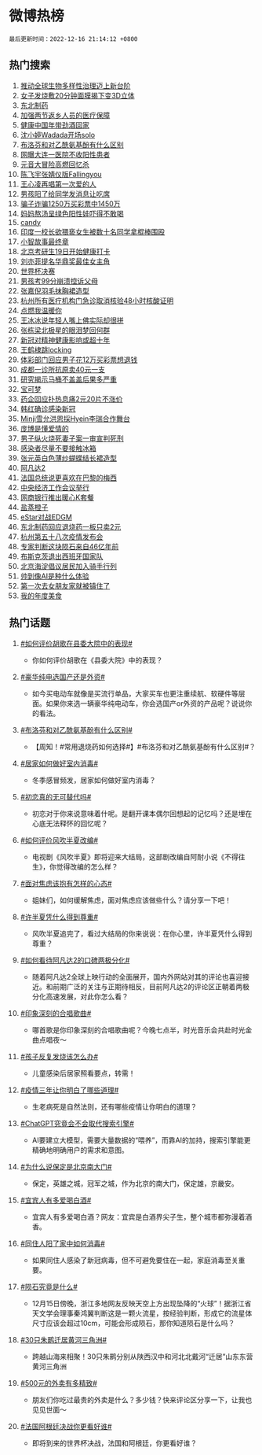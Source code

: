 # 微博热榜

`最后更新时间：2022-12-16 21:14:12 +0800`

## 热门搜索

1. [推动全球生物多样性治理迈上新台阶](https://m.weibo.cn/search?containerid=100103type%3D1%26t%3D10%26q%3D%23%E6%8E%A8%E5%8A%A8%E5%85%A8%E7%90%83%E7%94%9F%E7%89%A9%E5%A4%9A%E6%A0%B7%E6%80%A7%E6%B2%BB%E7%90%86%E8%BF%88%E4%B8%8A%E6%96%B0%E5%8F%B0%E9%98%B6%23&stream_entry_id=51&isnewpage=1&extparam=seat%3D1%26pos%3D0%26c_type%3D51%26cate%3D10103%26dgr%3D0%26filter_type%3Drealtimehot%26display_time%3D1671196451%26pre_seqid%3D167119645162403989816&luicode=10000011&lfid=106003type%253D25%2526t%253D3%2526disable_hot%253D1%2526filter_type%253Drealtimehot)
1. [女子发烧敷20分钟面膜揭下变3D立体](https://m.weibo.cn/search?containerid=100103type%3D1%26t%3D10%26q%3D%23%E5%A5%B3%E5%AD%90%E5%8F%91%E7%83%A7%E6%95%B720%E5%88%86%E9%92%9F%E9%9D%A2%E8%86%9C%E6%8F%AD%E4%B8%8B%E5%8F%983D%E7%AB%8B%E4%BD%93%23&stream_entry_id=31&isnewpage=1&extparam=seat%3D1%26dgr%3D0%26filter_type%3Drealtimehot%26q%3D%2523%25E5%25A5%25B3%25E5%25AD%2590%25E5%258F%2591%25E7%2583%25A7%25E6%2595%25B720%25E5%2588%2586%25E9%2592%259F%25E9%259D%25A2%25E8%2586%259C%25E6%258F%25AD%25E4%25B8%258B%25E5%258F%25983D%25E7%25AB%258B%25E4%25BD%2593%2523%26realpos%3D1%26lcate%3D5001%26pos%3D0%26c_type%3D31%26cate%3D5001%26band_rank%3D1%26flag%3D2%26display_time%3D1671196451%26pre_seqid%3D167119645162403989816&luicode=10000011&lfid=106003type%253D25%2526t%253D3%2526disable_hot%253D1%2526filter_type%253Drealtimehot)
1. [东北制药](https://m.weibo.cn/search?containerid=100103type%3D1%26t%3D10%26q%3D%23%E4%B8%9C%E5%8C%97%E5%88%B6%E8%8D%AF%23&stream_entry_id=31&isnewpage=1&extparam=seat%3D1%26dgr%3D0%26filter_type%3Drealtimehot%26q%3D%2523%25E4%25B8%259C%25E5%258C%2597%25E5%2588%25B6%25E8%258D%25AF%2523%26realpos%3D2%26lcate%3D5001%26pos%3D1%26c_type%3D31%26cate%3D5001%26band_rank%3D2%26flag%3D16%26display_time%3D1671196451%26pre_seqid%3D167119645162403989816&luicode=10000011&lfid=106003type%253D25%2526t%253D3%2526disable_hot%253D1%2526filter_type%253Drealtimehot)
1. [加强两节返乡人员的医疗保障](https://m.weibo.cn/search?containerid=100103type%3D1%26t%3D10%26q%3D%23%E5%8A%A0%E5%BC%BA%E4%B8%A4%E8%8A%82%E8%BF%94%E4%B9%A1%E4%BA%BA%E5%91%98%E7%9A%84%E5%8C%BB%E7%96%97%E4%BF%9D%E9%9A%9C%23&stream_entry_id=31&isnewpage=1&extparam=seat%3D1%26dgr%3D0%26filter_type%3Drealtimehot%26q%3D%2523%25E5%258A%25A0%25E5%25BC%25BA%25E4%25B8%25A4%25E8%258A%2582%25E8%25BF%2594%25E4%25B9%25A1%25E4%25BA%25BA%25E5%2591%2598%25E7%259A%2584%25E5%258C%25BB%25E7%2596%2597%25E4%25BF%259D%25E9%259A%259C%2523%26realpos%3D3%26lcate%3D5001%26pos%3D2%26c_type%3D31%26cate%3D5001%26band_rank%3D3%26flag%3D0%26display_time%3D1671196451%26pre_seqid%3D167119645162403989816&luicode=10000011&lfid=106003type%253D25%2526t%253D3%2526disable_hot%253D1%2526filter_type%253Drealtimehot)
1. [健康中国年带劲酒回家](https://m.weibo.cn/search?containerid=100103type%3D1%26t%3D10%26q%3D%23%E5%81%A5%E5%BA%B7%E4%B8%AD%E5%9B%BD%E5%B9%B4%E5%B8%A6%E5%8A%B2%E9%85%92%E5%9B%9E%E5%AE%B6%23&stream_entry_id=31&isnewpage=1&extparam=seat%3D1%26dgr%3D0%26adid%3D175214%26topic_ad%3D1%26q%3D%2523%25E5%2581%25A5%25E5%25BA%25B7%25E4%25B8%25AD%25E5%259B%25BD%25E5%25B9%25B4%25E5%25B8%25A6%25E5%258A%25B2%25E9%2585%2592%25E5%259B%259E%25E5%25AE%25B6%2523%26lcate%3D5001%26pos%3D3%26filter_type%3Drealtimehot%26c_type%3D31%26cate%3D5001%26band_rank%3D4%26display_time%3D1671196451%26pre_seqid%3D167119645162403989816&luicode=10000011&lfid=106003type%253D25%2526t%253D3%2526disable_hot%253D1%2526filter_type%253Drealtimehot)
1. [沈小婷Wadada开场solo](https://m.weibo.cn/search?containerid=100103type%3D1%26t%3D10%26q%3D%23%E6%B2%88%E5%B0%8F%E5%A9%B7Wadada%E5%BC%80%E5%9C%BAsolo%23&stream_entry_id=31&isnewpage=1&extparam=seat%3D1%26dgr%3D0%26filter_type%3Drealtimehot%26q%3D%2523%25E6%25B2%2588%25E5%25B0%258F%25E5%25A9%25B7Wadada%25E5%25BC%2580%25E5%259C%25BAsolo%2523%26realpos%3D4%26lcate%3D5001%26pos%3D4%26c_type%3D31%26cate%3D5001%26band_rank%3D4%26flag%3D1%26display_time%3D1671196451%26pre_seqid%3D167119645162403989816&luicode=10000011&lfid=106003type%253D25%2526t%253D3%2526disable_hot%253D1%2526filter_type%253Drealtimehot)
1. [布洛芬和对乙酰氨基酚有什么区别](https://m.weibo.cn/search?containerid=100103type%3D1%26t%3D10%26q%3D%23%E5%B8%83%E6%B4%9B%E8%8A%AC%E5%92%8C%E5%AF%B9%E4%B9%99%E9%85%B0%E6%B0%A8%E5%9F%BA%E9%85%9A%E6%9C%89%E4%BB%80%E4%B9%88%E5%8C%BA%E5%88%AB%23&stream_entry_id=31&isnewpage=1&extparam=seat%3D1%26dgr%3D0%26filter_type%3Drealtimehot%26q%3D%2523%25E5%25B8%2583%25E6%25B4%259B%25E8%258A%25AC%25E5%2592%258C%25E5%25AF%25B9%25E4%25B9%2599%25E9%2585%25B0%25E6%25B0%25A8%25E5%259F%25BA%25E9%2585%259A%25E6%259C%2589%25E4%25BB%2580%25E4%25B9%2588%25E5%258C%25BA%25E5%2588%25AB%2523%26realpos%3D5%26lcate%3D5001%26pos%3D5%26c_type%3D31%26cate%3D5001%26band_rank%3D5%26flag%3D0%26display_time%3D1671196451%26pre_seqid%3D167119645162403989816&luicode=10000011&lfid=106003type%253D25%2526t%253D3%2526disable_hot%253D1%2526filter_type%253Drealtimehot)
1. [网曝大连一医院不收阳性患者](https://m.weibo.cn/search?containerid=100103type%3D1%26t%3D10%26q%3D%23%E7%BD%91%E6%9B%9D%E5%A4%A7%E8%BF%9E%E4%B8%80%E5%8C%BB%E9%99%A2%E4%B8%8D%E6%94%B6%E9%98%B3%E6%80%A7%E6%82%A3%E8%80%85%23&stream_entry_id=31&isnewpage=1&extparam=seat%3D1%26dgr%3D0%26filter_type%3Drealtimehot%26q%3D%2523%25E7%25BD%2591%25E6%259B%259D%25E5%25A4%25A7%25E8%25BF%259E%25E4%25B8%2580%25E5%258C%25BB%25E9%2599%25A2%25E4%25B8%258D%25E6%2594%25B6%25E9%2598%25B3%25E6%2580%25A7%25E6%2582%25A3%25E8%2580%2585%2523%26realpos%3D6%26lcate%3D5001%26pos%3D6%26c_type%3D31%26cate%3D5001%26band_rank%3D6%26flag%3D1%26display_time%3D1671196451%26pre_seqid%3D167119645162403989816&luicode=10000011&lfid=106003type%253D25%2526t%253D3%2526disable_hot%253D1%2526filter_type%253Drealtimehot)
1. [元音大冒险高燃回忆杀](https://m.weibo.cn/search?containerid=100103type%3D1%26t%3D10%26q%3D%23%E5%85%83%E9%9F%B3%E5%A4%A7%E5%86%92%E9%99%A9%E9%AB%98%E7%87%83%E5%9B%9E%E5%BF%86%E6%9D%80%23&stream_entry_id=31&isnewpage=1&extparam=seat%3D1%26dgr%3D0%26adid%3D175279%26filter_type%3Drealtimehot%26q%3D%2523%25E5%2585%2583%25E9%259F%25B3%25E5%25A4%25A7%25E5%2586%2592%25E9%2599%25A9%25E9%25AB%2598%25E7%2587%2583%25E5%259B%259E%25E5%25BF%2586%25E6%259D%2580%2523%26lcate%3D5001%26pos%3D7%26c_type%3D31%26cate%3D5001%26band_rank%3D7%26display_time%3D1671196451%26pre_seqid%3D167119645162403989816&luicode=10000011&lfid=106003type%253D25%2526t%253D3%2526disable_hot%253D1%2526filter_type%253Drealtimehot)
1. [陈飞宇张婧仪版Fallingyou](https://m.weibo.cn/search?containerid=100103type%3D1%26t%3D10%26q%3D%23%E9%99%88%E9%A3%9E%E5%AE%87%E5%BC%A0%E5%A9%A7%E4%BB%AA%E7%89%88Fallingyou%23&stream_entry_id=31&isnewpage=1&extparam=seat%3D1%26dgr%3D0%26filter_type%3Drealtimehot%26q%3D%2523%25E9%2599%2588%25E9%25A3%259E%25E5%25AE%2587%25E5%25BC%25A0%25E5%25A9%25A7%25E4%25BB%25AA%25E7%2589%2588Fallingyou%2523%26realpos%3D7%26lcate%3D5001%26pos%3D8%26c_type%3D31%26cate%3D5001%26band_rank%3D7%26flag%3D16%26display_time%3D1671196451%26pre_seqid%3D167119645162403989816&luicode=10000011&lfid=106003type%253D25%2526t%253D3%2526disable_hot%253D1%2526filter_type%253Drealtimehot)
1. [王心凌再唱第一次爱的人](https://m.weibo.cn/search?containerid=100103type%3D1%26t%3D10%26q%3D%23%E7%8E%8B%E5%BF%83%E5%87%8C%E5%86%8D%E5%94%B1%E7%AC%AC%E4%B8%80%E6%AC%A1%E7%88%B1%E7%9A%84%E4%BA%BA%23&stream_entry_id=31&isnewpage=1&extparam=seat%3D1%26dgr%3D0%26filter_type%3Drealtimehot%26q%3D%2523%25E7%258E%258B%25E5%25BF%2583%25E5%2587%258C%25E5%2586%258D%25E5%2594%25B1%25E7%25AC%25AC%25E4%25B8%2580%25E6%25AC%25A1%25E7%2588%25B1%25E7%259A%2584%25E4%25BA%25BA%2523%26realpos%3D8%26lcate%3D5001%26pos%3D9%26c_type%3D31%26cate%3D5001%26band_rank%3D8%26flag%3D1%26display_time%3D1671196451%26pre_seqid%3D167119645162403989816&luicode=10000011&lfid=106003type%253D25%2526t%253D3%2526disable_hot%253D1%2526filter_type%253Drealtimehot)
1. [男孩阳了给同学发消息让吃席](https://m.weibo.cn/search?containerid=100103type%3D1%26t%3D10%26q%3D%23%E7%94%B7%E5%AD%A9%E9%98%B3%E4%BA%86%E7%BB%99%E5%90%8C%E5%AD%A6%E5%8F%91%E6%B6%88%E6%81%AF%E8%AE%A9%E5%90%83%E5%B8%AD%23&stream_entry_id=31&isnewpage=1&extparam=seat%3D1%26dgr%3D0%26filter_type%3Drealtimehot%26q%3D%2523%25E7%2594%25B7%25E5%25AD%25A9%25E9%2598%25B3%25E4%25BA%2586%25E7%25BB%2599%25E5%2590%258C%25E5%25AD%25A6%25E5%258F%2591%25E6%25B6%2588%25E6%2581%25AF%25E8%25AE%25A9%25E5%2590%2583%25E5%25B8%25AD%2523%26realpos%3D9%26lcate%3D5001%26pos%3D10%26c_type%3D31%26cate%3D5001%26band_rank%3D9%26flag%3D2%26display_time%3D1671196451%26pre_seqid%3D167119645162403989816&luicode=10000011&lfid=106003type%253D25%2526t%253D3%2526disable_hot%253D1%2526filter_type%253Drealtimehot)
1. [骗子诈骗1250万买彩票中1450万](https://m.weibo.cn/search?containerid=100103type%3D1%26t%3D10%26q%3D%23%E9%AA%97%E5%AD%90%E8%AF%88%E9%AA%971250%E4%B8%87%E4%B9%B0%E5%BD%A9%E7%A5%A8%E4%B8%AD1450%E4%B8%87%23&stream_entry_id=31&isnewpage=1&extparam=seat%3D1%26dgr%3D0%26filter_type%3Drealtimehot%26q%3D%2523%25E9%25AA%2597%25E5%25AD%2590%25E8%25AF%2588%25E9%25AA%25971250%25E4%25B8%2587%25E4%25B9%25B0%25E5%25BD%25A9%25E7%25A5%25A8%25E4%25B8%25AD1450%25E4%25B8%2587%2523%26realpos%3D10%26lcate%3D5001%26pos%3D11%26c_type%3D31%26cate%3D5001%26band_rank%3D10%26flag%3D0%26display_time%3D1671196451%26pre_seqid%3D167119645162403989816&luicode=10000011&lfid=106003type%253D25%2526t%253D3%2526disable_hot%253D1%2526filter_type%253Drealtimehot)
1. [妈妈熬汤呈绿色阳性娃吓得不敢喝](https://m.weibo.cn/search?containerid=100103type%3D1%26t%3D10%26q%3D%23%E5%A6%88%E5%A6%88%E7%86%AC%E6%B1%A4%E5%91%88%E7%BB%BF%E8%89%B2%E9%98%B3%E6%80%A7%E5%A8%83%E5%90%93%E5%BE%97%E4%B8%8D%E6%95%A2%E5%96%9D%23&stream_entry_id=31&isnewpage=1&extparam=seat%3D1%26dgr%3D0%26filter_type%3Drealtimehot%26q%3D%2523%25E5%25A6%2588%25E5%25A6%2588%25E7%2586%25AC%25E6%25B1%25A4%25E5%2591%2588%25E7%25BB%25BF%25E8%2589%25B2%25E9%2598%25B3%25E6%2580%25A7%25E5%25A8%2583%25E5%2590%2593%25E5%25BE%2597%25E4%25B8%258D%25E6%2595%25A2%25E5%2596%259D%2523%26realpos%3D11%26lcate%3D5001%26pos%3D12%26c_type%3D31%26cate%3D5001%26band_rank%3D11%26flag%3D1%26display_time%3D1671196451%26pre_seqid%3D167119645162403989816&luicode=10000011&lfid=106003type%253D25%2526t%253D3%2526disable_hot%253D1%2526filter_type%253Drealtimehot)
1. [candy](https://m.weibo.cn/search?containerid=100103type%3D1%26t%3D10%26q%3Dcandy&stream_entry_id=31&isnewpage=1&extparam=seat%3D1%26dgr%3D0%26filter_type%3Drealtimehot%26q%3Dcandy%26realpos%3D12%26lcate%3D5001%26pos%3D13%26c_type%3D31%26cate%3D5001%26band_rank%3D12%26flag%3D0%26display_time%3D1671196451%26pre_seqid%3D167119645162403989816&luicode=10000011&lfid=106003type%253D25%2526t%253D3%2526disable_hot%253D1%2526filter_type%253Drealtimehot)
1. [印度一校长欲猥亵女生被数十名同学拿棍棒围殴](https://m.weibo.cn/search?containerid=100103type%3D1%26t%3D10%26q%3D%23%E5%8D%B0%E5%BA%A6%E4%B8%80%E6%A0%A1%E9%95%BF%E6%AC%B2%E7%8C%A5%E4%BA%B5%E5%A5%B3%E7%94%9F%E8%A2%AB%E6%95%B0%E5%8D%81%E5%90%8D%E5%90%8C%E5%AD%A6%E6%8B%BF%E6%A3%8D%E6%A3%92%E5%9B%B4%E6%AE%B4%23&stream_entry_id=31&isnewpage=1&extparam=seat%3D1%26dgr%3D0%26filter_type%3Drealtimehot%26q%3D%2523%25E5%258D%25B0%25E5%25BA%25A6%25E4%25B8%2580%25E6%25A0%25A1%25E9%2595%25BF%25E6%25AC%25B2%25E7%258C%25A5%25E4%25BA%25B5%25E5%25A5%25B3%25E7%2594%259F%25E8%25A2%25AB%25E6%2595%25B0%25E5%258D%2581%25E5%2590%258D%25E5%2590%258C%25E5%25AD%25A6%25E6%258B%25BF%25E6%25A3%258D%25E6%25A3%2592%25E5%259B%25B4%25E6%25AE%25B4%2523%26realpos%3D13%26lcate%3D5001%26pos%3D14%26c_type%3D31%26cate%3D5001%26band_rank%3D13%26flag%3D0%26display_time%3D1671196451%26pre_seqid%3D167119645162403989816&luicode=10000011&lfid=106003type%253D25%2526t%253D3%2526disable_hot%253D1%2526filter_type%253Drealtimehot)
1. [小智故事最终章](https://m.weibo.cn/search?containerid=100103type%3D1%26t%3D10%26q%3D%23%E5%B0%8F%E6%99%BA%E6%95%85%E4%BA%8B%E6%9C%80%E7%BB%88%E7%AB%A0%23&stream_entry_id=31&isnewpage=1&extparam=seat%3D1%26dgr%3D0%26filter_type%3Drealtimehot%26q%3D%2523%25E5%25B0%258F%25E6%2599%25BA%25E6%2595%2585%25E4%25BA%258B%25E6%259C%2580%25E7%25BB%2588%25E7%25AB%25A0%2523%26realpos%3D14%26lcate%3D5001%26pos%3D15%26c_type%3D31%26cate%3D5001%26band_rank%3D14%26flag%3D0%26display_time%3D1671196451%26pre_seqid%3D167119645162403989816&luicode=10000011&lfid=106003type%253D25%2526t%253D3%2526disable_hot%253D1%2526filter_type%253Drealtimehot)
1. [北京考研生19日开始健康打卡](https://m.weibo.cn/search?containerid=100103type%3D1%26t%3D10%26q%3D%23%E5%8C%97%E4%BA%AC%E8%80%83%E7%A0%94%E7%94%9F19%E6%97%A5%E5%BC%80%E5%A7%8B%E5%81%A5%E5%BA%B7%E6%89%93%E5%8D%A1%23&stream_entry_id=31&isnewpage=1&extparam=seat%3D1%26dgr%3D0%26filter_type%3Drealtimehot%26q%3D%2523%25E5%258C%2597%25E4%25BA%25AC%25E8%2580%2583%25E7%25A0%2594%25E7%2594%259F19%25E6%2597%25A5%25E5%25BC%2580%25E5%25A7%258B%25E5%2581%25A5%25E5%25BA%25B7%25E6%2589%2593%25E5%258D%25A1%2523%26realpos%3D15%26lcate%3D5001%26pos%3D16%26c_type%3D31%26cate%3D5001%26band_rank%3D15%26flag%3D0%26display_time%3D1671196451%26pre_seqid%3D167119645162403989816&luicode=10000011&lfid=106003type%253D25%2526t%253D3%2526disable_hot%253D1%2526filter_type%253Drealtimehot)
1. [刘亦菲提名华鼎奖最佳女主角](https://m.weibo.cn/search?containerid=100103type%3D1%26t%3D10%26q%3D%23%E5%88%98%E4%BA%A6%E8%8F%B2%E6%8F%90%E5%90%8D%E5%8D%8E%E9%BC%8E%E5%A5%96%E6%9C%80%E4%BD%B3%E5%A5%B3%E4%B8%BB%E8%A7%92%23&stream_entry_id=31&isnewpage=1&extparam=seat%3D1%26dgr%3D0%26filter_type%3Drealtimehot%26q%3D%2523%25E5%2588%2598%25E4%25BA%25A6%25E8%258F%25B2%25E6%258F%2590%25E5%2590%258D%25E5%258D%258E%25E9%25BC%258E%25E5%25A5%2596%25E6%259C%2580%25E4%25BD%25B3%25E5%25A5%25B3%25E4%25B8%25BB%25E8%25A7%2592%2523%26realpos%3D16%26lcate%3D5001%26pos%3D17%26c_type%3D31%26cate%3D5001%26band_rank%3D16%26flag%3D1%26display_time%3D1671196451%26pre_seqid%3D167119645162403989816&luicode=10000011&lfid=106003type%253D25%2526t%253D3%2526disable_hot%253D1%2526filter_type%253Drealtimehot)
1. [世界杯决赛](https://m.weibo.cn/search?containerid=100103type%3D1%26t%3D10%26q%3D%23%E4%B8%96%E7%95%8C%E6%9D%AF%E5%86%B3%E8%B5%9B%23&stream_entry_id=31&isnewpage=1&extparam=seat%3D1%26dgr%3D0%26filter_type%3Drealtimehot%26q%3D%2523%25E4%25B8%2596%25E7%2595%258C%25E6%259D%25AF%25E5%2586%25B3%25E8%25B5%259B%2523%26realpos%3D17%26lcate%3D5001%26pos%3D18%26c_type%3D31%26cate%3D5001%26band_rank%3D17%26flag%3D0%26display_time%3D1671196451%26pre_seqid%3D167119645162403989816&luicode=10000011&lfid=106003type%253D25%2526t%253D3%2526disable_hot%253D1%2526filter_type%253Drealtimehot)
1. [男孩考99分崩溃控诉父母](https://m.weibo.cn/search?containerid=100103type%3D1%26t%3D10%26q%3D%23%E7%94%B7%E5%AD%A9%E8%80%8399%E5%88%86%E5%B4%A9%E6%BA%83%E6%8E%A7%E8%AF%89%E7%88%B6%E6%AF%8D%23&stream_entry_id=31&isnewpage=1&extparam=seat%3D1%26dgr%3D0%26filter_type%3Drealtimehot%26q%3D%2523%25E7%2594%25B7%25E5%25AD%25A9%25E8%2580%258399%25E5%2588%2586%25E5%25B4%25A9%25E6%25BA%2583%25E6%258E%25A7%25E8%25AF%2589%25E7%2588%25B6%25E6%25AF%258D%2523%26realpos%3D18%26lcate%3D5001%26pos%3D19%26c_type%3D31%26cate%3D5001%26band_rank%3D18%26flag%3D1%26display_time%3D1671196451%26pre_seqid%3D167119645162403989816&luicode=10000011&lfid=106003type%253D25%2526t%253D3%2526disable_hot%253D1%2526filter_type%253Drealtimehot)
1. [张嘉倪羽毛抹胸裙造型](https://m.weibo.cn/search?containerid=100103type%3D1%26t%3D10%26q%3D%23%E5%BC%A0%E5%98%89%E5%80%AA%E7%BE%BD%E6%AF%9B%E6%8A%B9%E8%83%B8%E8%A3%99%E9%80%A0%E5%9E%8B%23&stream_entry_id=31&isnewpage=1&extparam=seat%3D1%26dgr%3D0%26filter_type%3Drealtimehot%26q%3D%2523%25E5%25BC%25A0%25E5%2598%2589%25E5%2580%25AA%25E7%25BE%25BD%25E6%25AF%259B%25E6%258A%25B9%25E8%2583%25B8%25E8%25A3%2599%25E9%2580%25A0%25E5%259E%258B%2523%26realpos%3D19%26lcate%3D5001%26pos%3D20%26c_type%3D31%26cate%3D5001%26band_rank%3D19%26flag%3D1%26display_time%3D1671196451%26pre_seqid%3D167119645162403989816&luicode=10000011&lfid=106003type%253D25%2526t%253D3%2526disable_hot%253D1%2526filter_type%253Drealtimehot)
1. [杭州所有医疗机构门急诊取消核验48小时核酸证明](https://m.weibo.cn/search?containerid=100103type%3D1%26t%3D10%26q%3D%23%E6%9D%AD%E5%B7%9E%E6%89%80%E6%9C%89%E5%8C%BB%E7%96%97%E6%9C%BA%E6%9E%84%E9%97%A8%E6%80%A5%E8%AF%8A%E5%8F%96%E6%B6%88%E6%A0%B8%E9%AA%8C48%E5%B0%8F%E6%97%B6%E6%A0%B8%E9%85%B8%E8%AF%81%E6%98%8E%23&stream_entry_id=31&isnewpage=1&extparam=seat%3D1%26dgr%3D0%26filter_type%3Drealtimehot%26q%3D%2523%25E6%259D%25AD%25E5%25B7%259E%25E6%2589%2580%25E6%259C%2589%25E5%258C%25BB%25E7%2596%2597%25E6%259C%25BA%25E6%259E%2584%25E9%2597%25A8%25E6%2580%25A5%25E8%25AF%258A%25E5%258F%2596%25E6%25B6%2588%25E6%25A0%25B8%25E9%25AA%258C48%25E5%25B0%258F%25E6%2597%25B6%25E6%25A0%25B8%25E9%2585%25B8%25E8%25AF%2581%25E6%2598%258E%2523%26realpos%3D20%26lcate%3D5001%26pos%3D21%26c_type%3D31%26cate%3D5001%26band_rank%3D20%26flag%3D1%26display_time%3D1671196451%26pre_seqid%3D167119645162403989816&luicode=10000011&lfid=106003type%253D25%2526t%253D3%2526disable_hot%253D1%2526filter_type%253Drealtimehot)
1. [点燃我温暖你](https://m.weibo.cn/search?containerid=100103type%3D1%26t%3D10%26q%3D%E7%82%B9%E7%87%83%E6%88%91%E6%B8%A9%E6%9A%96%E4%BD%A0&stream_entry_id=31&isnewpage=1&extparam=seat%3D1%26dgr%3D0%26filter_type%3Drealtimehot%26q%3D%25E7%2582%25B9%25E7%2587%2583%25E6%2588%2591%25E6%25B8%25A9%25E6%259A%2596%25E4%25BD%25A0%26realpos%3D21%26lcate%3D5001%26pos%3D22%26c_type%3D31%26cate%3D5001%26band_rank%3D21%26flag%3D0%26display_time%3D1671196451%26pre_seqid%3D167119645162403989816&luicode=10000011&lfid=106003type%253D25%2526t%253D3%2526disable_hot%253D1%2526filter_type%253Drealtimehot)
1. [王冰冰说年轻人嘴上佛实际却很拼](https://m.weibo.cn/search?containerid=100103type%3D1%26t%3D10%26q%3D%23%E7%8E%8B%E5%86%B0%E5%86%B0%E8%AF%B4%E5%B9%B4%E8%BD%BB%E4%BA%BA%E5%98%B4%E4%B8%8A%E4%BD%9B%E5%AE%9E%E9%99%85%E5%8D%B4%E5%BE%88%E6%8B%BC%23&stream_entry_id=31&isnewpage=1&extparam=seat%3D1%26dgr%3D0%26filter_type%3Drealtimehot%26q%3D%2523%25E7%258E%258B%25E5%2586%25B0%25E5%2586%25B0%25E8%25AF%25B4%25E5%25B9%25B4%25E8%25BD%25BB%25E4%25BA%25BA%25E5%2598%25B4%25E4%25B8%258A%25E4%25BD%259B%25E5%25AE%259E%25E9%2599%2585%25E5%258D%25B4%25E5%25BE%2588%25E6%258B%25BC%2523%26realpos%3D22%26lcate%3D5001%26pos%3D23%26c_type%3D31%26cate%3D5001%26band_rank%3D22%26flag%3D1%26display_time%3D1671196451%26pre_seqid%3D167119645162403989816&luicode=10000011&lfid=106003type%253D25%2526t%253D3%2526disable_hot%253D1%2526filter_type%253Drealtimehot)
1. [张栋梁北极星的眼泪梦回何群](https://m.weibo.cn/search?containerid=100103type%3D1%26t%3D10%26q%3D%23%E5%BC%A0%E6%A0%8B%E6%A2%81%E5%8C%97%E6%9E%81%E6%98%9F%E7%9A%84%E7%9C%BC%E6%B3%AA%E6%A2%A6%E5%9B%9E%E4%BD%95%E7%BE%A4%23&stream_entry_id=31&isnewpage=1&extparam=seat%3D1%26dgr%3D0%26filter_type%3Drealtimehot%26q%3D%2523%25E5%25BC%25A0%25E6%25A0%258B%25E6%25A2%2581%25E5%258C%2597%25E6%259E%2581%25E6%2598%259F%25E7%259A%2584%25E7%259C%25BC%25E6%25B3%25AA%25E6%25A2%25A6%25E5%259B%259E%25E4%25BD%2595%25E7%25BE%25A4%2523%26realpos%3D23%26lcate%3D5001%26pos%3D24%26c_type%3D31%26cate%3D5001%26band_rank%3D23%26flag%3D1%26display_time%3D1671196451%26pre_seqid%3D167119645162403989816&luicode=10000011&lfid=106003type%253D25%2526t%253D3%2526disable_hot%253D1%2526filter_type%253Drealtimehot)
1. [新冠对精神健康影响或超十年](https://m.weibo.cn/search?containerid=100103type%3D1%26t%3D10%26q%3D%23%E6%96%B0%E5%86%A0%E5%AF%B9%E7%B2%BE%E7%A5%9E%E5%81%A5%E5%BA%B7%E5%BD%B1%E5%93%8D%E6%88%96%E8%B6%85%E5%8D%81%E5%B9%B4%23&stream_entry_id=31&isnewpage=1&extparam=seat%3D1%26dgr%3D0%26filter_type%3Drealtimehot%26q%3D%2523%25E6%2596%25B0%25E5%2586%25A0%25E5%25AF%25B9%25E7%25B2%25BE%25E7%25A5%259E%25E5%2581%25A5%25E5%25BA%25B7%25E5%25BD%25B1%25E5%2593%258D%25E6%2588%2596%25E8%25B6%2585%25E5%258D%2581%25E5%25B9%25B4%2523%26realpos%3D24%26lcate%3D5001%26pos%3D25%26c_type%3D31%26cate%3D5001%26band_rank%3D24%26flag%3D0%26display_time%3D1671196451%26pre_seqid%3D167119645162403989816&luicode=10000011&lfid=106003type%253D25%2526t%253D3%2526disable_hot%253D1%2526filter_type%253Drealtimehot)
1. [王鹤棣跳locking](https://m.weibo.cn/search?containerid=100103type%3D1%26t%3D10%26q%3D%23%E7%8E%8B%E9%B9%A4%E6%A3%A3%E8%B7%B3locking%23&stream_entry_id=31&isnewpage=1&extparam=seat%3D1%26dgr%3D0%26filter_type%3Drealtimehot%26q%3D%2523%25E7%258E%258B%25E9%25B9%25A4%25E6%25A3%25A3%25E8%25B7%25B3locking%2523%26realpos%3D25%26lcate%3D5001%26pos%3D26%26c_type%3D31%26cate%3D5001%26band_rank%3D25%26flag%3D1%26display_time%3D1671196451%26pre_seqid%3D167119645162403989816&luicode=10000011&lfid=106003type%253D25%2526t%253D3%2526disable_hot%253D1%2526filter_type%253Drealtimehot)
1. [体彩部门回应男子花12万买彩票想退钱](https://m.weibo.cn/search?containerid=100103type%3D1%26t%3D10%26q%3D%23%E4%BD%93%E5%BD%A9%E9%83%A8%E9%97%A8%E5%9B%9E%E5%BA%94%E7%94%B7%E5%AD%90%E8%8A%B112%E4%B8%87%E4%B9%B0%E5%BD%A9%E7%A5%A8%E6%83%B3%E9%80%80%E9%92%B1%23&stream_entry_id=31&isnewpage=1&extparam=seat%3D1%26dgr%3D0%26filter_type%3Drealtimehot%26q%3D%2523%25E4%25BD%2593%25E5%25BD%25A9%25E9%2583%25A8%25E9%2597%25A8%25E5%259B%259E%25E5%25BA%2594%25E7%2594%25B7%25E5%25AD%2590%25E8%258A%25B112%25E4%25B8%2587%25E4%25B9%25B0%25E5%25BD%25A9%25E7%25A5%25A8%25E6%2583%25B3%25E9%2580%2580%25E9%2592%25B1%2523%26realpos%3D26%26lcate%3D5001%26pos%3D27%26c_type%3D31%26cate%3D5001%26band_rank%3D26%26flag%3D0%26display_time%3D1671196451%26pre_seqid%3D167119645162403989816&luicode=10000011&lfid=106003type%253D25%2526t%253D3%2526disable_hot%253D1%2526filter_type%253Drealtimehot)
1. [成都一诊所抗原卖40元一支](https://m.weibo.cn/search?containerid=100103type%3D1%26t%3D10%26q%3D%23%E6%88%90%E9%83%BD%E4%B8%80%E8%AF%8A%E6%89%80%E6%8A%97%E5%8E%9F%E5%8D%9640%E5%85%83%E4%B8%80%E6%94%AF%23&stream_entry_id=31&isnewpage=1&extparam=seat%3D1%26dgr%3D0%26filter_type%3Drealtimehot%26q%3D%2523%25E6%2588%2590%25E9%2583%25BD%25E4%25B8%2580%25E8%25AF%258A%25E6%2589%2580%25E6%258A%2597%25E5%258E%259F%25E5%258D%259640%25E5%2585%2583%25E4%25B8%2580%25E6%2594%25AF%2523%26realpos%3D27%26lcate%3D5001%26pos%3D28%26c_type%3D31%26cate%3D5001%26band_rank%3D27%26flag%3D0%26display_time%3D1671196451%26pre_seqid%3D167119645162403989816&luicode=10000011&lfid=106003type%253D25%2526t%253D3%2526disable_hot%253D1%2526filter_type%253Drealtimehot)
1. [研究揭示马桶不盖盖后果多严重](https://m.weibo.cn/search?containerid=100103type%3D1%26t%3D10%26q%3D%23%E7%A0%94%E7%A9%B6%E6%8F%AD%E7%A4%BA%E9%A9%AC%E6%A1%B6%E4%B8%8D%E7%9B%96%E7%9B%96%E5%90%8E%E6%9E%9C%E5%A4%9A%E4%B8%A5%E9%87%8D%23&stream_entry_id=31&isnewpage=1&extparam=seat%3D1%26dgr%3D0%26filter_type%3Drealtimehot%26q%3D%2523%25E7%25A0%2594%25E7%25A9%25B6%25E6%258F%25AD%25E7%25A4%25BA%25E9%25A9%25AC%25E6%25A1%25B6%25E4%25B8%258D%25E7%259B%2596%25E7%259B%2596%25E5%2590%258E%25E6%259E%259C%25E5%25A4%259A%25E4%25B8%25A5%25E9%2587%258D%2523%26realpos%3D28%26lcate%3D5001%26pos%3D29%26c_type%3D31%26cate%3D5001%26band_rank%3D28%26flag%3D0%26display_time%3D1671196451%26pre_seqid%3D167119645162403989816&luicode=10000011&lfid=106003type%253D25%2526t%253D3%2526disable_hot%253D1%2526filter_type%253Drealtimehot)
1. [宝可梦](https://m.weibo.cn/search?containerid=100103type%3D1%26t%3D10%26q%3D%E5%AE%9D%E5%8F%AF%E6%A2%A6&stream_entry_id=31&isnewpage=1&extparam=seat%3D1%26dgr%3D0%26filter_type%3Drealtimehot%26q%3D%25E5%25AE%259D%25E5%258F%25AF%25E6%25A2%25A6%26realpos%3D29%26lcate%3D5001%26pos%3D30%26c_type%3D31%26cate%3D5001%26band_rank%3D29%26flag%3D0%26display_time%3D1671196451%26pre_seqid%3D167119645162403989816&luicode=10000011&lfid=106003type%253D25%2526t%253D3%2526disable_hot%253D1%2526filter_type%253Drealtimehot)
1. [药企回应扑热息痛2元20片不涨价](https://m.weibo.cn/search?containerid=100103type%3D1%26t%3D10%26q%3D%23%E8%8D%AF%E4%BC%81%E5%9B%9E%E5%BA%94%E6%89%91%E7%83%AD%E6%81%AF%E7%97%9B2%E5%85%8320%E7%89%87%E4%B8%8D%E6%B6%A8%E4%BB%B7%23&stream_entry_id=31&isnewpage=1&extparam=seat%3D1%26dgr%3D0%26filter_type%3Drealtimehot%26q%3D%2523%25E8%258D%25AF%25E4%25BC%2581%25E5%259B%259E%25E5%25BA%2594%25E6%2589%2591%25E7%2583%25AD%25E6%2581%25AF%25E7%2597%259B2%25E5%2585%258320%25E7%2589%2587%25E4%25B8%258D%25E6%25B6%25A8%25E4%25BB%25B7%2523%26realpos%3D30%26lcate%3D5001%26pos%3D31%26c_type%3D31%26cate%3D5001%26band_rank%3D30%26flag%3D0%26display_time%3D1671196451%26pre_seqid%3D167119645162403989816&luicode=10000011&lfid=106003type%253D25%2526t%253D3%2526disable_hot%253D1%2526filter_type%253Drealtimehot)
1. [韩红确诊感染新冠](https://m.weibo.cn/search?containerid=100103type%3D1%26t%3D10%26q%3D%23%E9%9F%A9%E7%BA%A2%E7%A1%AE%E8%AF%8A%E6%84%9F%E6%9F%93%E6%96%B0%E5%86%A0%23&stream_entry_id=31&isnewpage=1&extparam=seat%3D1%26dgr%3D0%26filter_type%3Drealtimehot%26q%3D%2523%25E9%259F%25A9%25E7%25BA%25A2%25E7%25A1%25AE%25E8%25AF%258A%25E6%2584%259F%25E6%259F%2593%25E6%2596%25B0%25E5%2586%25A0%2523%26realpos%3D31%26lcate%3D5001%26pos%3D32%26c_type%3D31%26cate%3D5001%26band_rank%3D31%26flag%3D0%26display_time%3D1671196451%26pre_seqid%3D167119645162403989816&luicode=10000011&lfid=106003type%253D25%2526t%253D3%2526disable_hot%253D1%2526filter_type%253Drealtimehot)
1. [Minji雪允洪恩採Hyein李瑞合作舞台](https://m.weibo.cn/search?containerid=100103type%3D1%26t%3D10%26q%3D%23Minji%E9%9B%AA%E5%85%81%E6%B4%AA%E6%81%A9%E6%8E%A1Hyein%E6%9D%8E%E7%91%9E%E5%90%88%E4%BD%9C%E8%88%9E%E5%8F%B0%23&stream_entry_id=31&isnewpage=1&extparam=seat%3D1%26dgr%3D0%26filter_type%3Drealtimehot%26q%3D%2523Minji%25E9%259B%25AA%25E5%2585%2581%25E6%25B4%25AA%25E6%2581%25A9%25E6%258E%25A1Hyein%25E6%259D%258E%25E7%2591%259E%25E5%2590%2588%25E4%25BD%259C%25E8%2588%259E%25E5%258F%25B0%2523%26realpos%3D32%26lcate%3D5001%26pos%3D33%26c_type%3D31%26cate%3D5001%26band_rank%3D32%26flag%3D1%26display_time%3D1671196451%26pre_seqid%3D167119645162403989816&luicode=10000011&lfid=106003type%253D25%2526t%253D3%2526disable_hot%253D1%2526filter_type%253Drealtimehot)
1. [庞博是懂爱情的](https://m.weibo.cn/search?containerid=100103type%3D1%26t%3D10%26q%3D%23%E5%BA%9E%E5%8D%9A%E6%98%AF%E6%87%82%E7%88%B1%E6%83%85%E7%9A%84%23&stream_entry_id=31&isnewpage=1&extparam=seat%3D1%26dgr%3D0%26filter_type%3Drealtimehot%26q%3D%2523%25E5%25BA%259E%25E5%258D%259A%25E6%2598%25AF%25E6%2587%2582%25E7%2588%25B1%25E6%2583%2585%25E7%259A%2584%2523%26realpos%3D33%26lcate%3D5001%26pos%3D34%26c_type%3D31%26cate%3D5001%26band_rank%3D33%26flag%3D1%26display_time%3D1671196451%26pre_seqid%3D167119645162403989816&luicode=10000011&lfid=106003type%253D25%2526t%253D3%2526disable_hot%253D1%2526filter_type%253Drealtimehot)
1. [男子纵火烧死妻子案一审宣判死刑](https://m.weibo.cn/search?containerid=100103type%3D1%26t%3D10%26q%3D%23%E7%94%B7%E5%AD%90%E7%BA%B5%E7%81%AB%E7%83%A7%E6%AD%BB%E5%A6%BB%E5%AD%90%E6%A1%88%E4%B8%80%E5%AE%A1%E5%AE%A3%E5%88%A4%E6%AD%BB%E5%88%91%23&stream_entry_id=31&isnewpage=1&extparam=seat%3D1%26dgr%3D0%26filter_type%3Drealtimehot%26q%3D%2523%25E7%2594%25B7%25E5%25AD%2590%25E7%25BA%25B5%25E7%2581%25AB%25E7%2583%25A7%25E6%25AD%25BB%25E5%25A6%25BB%25E5%25AD%2590%25E6%25A1%2588%25E4%25B8%2580%25E5%25AE%25A1%25E5%25AE%25A3%25E5%2588%25A4%25E6%25AD%25BB%25E5%2588%2591%2523%26realpos%3D34%26lcate%3D5001%26pos%3D35%26c_type%3D31%26cate%3D5001%26band_rank%3D34%26flag%3D0%26display_time%3D1671196451%26pre_seqid%3D167119645162403989816&luicode=10000011&lfid=106003type%253D25%2526t%253D3%2526disable_hot%253D1%2526filter_type%253Drealtimehot)
1. [感染者尽量不要接触冰箱](https://m.weibo.cn/search?containerid=100103type%3D1%26t%3D10%26q%3D%23%E6%84%9F%E6%9F%93%E8%80%85%E5%B0%BD%E9%87%8F%E4%B8%8D%E8%A6%81%E6%8E%A5%E8%A7%A6%E5%86%B0%E7%AE%B1%23&stream_entry_id=31&isnewpage=1&extparam=seat%3D1%26dgr%3D0%26filter_type%3Drealtimehot%26q%3D%2523%25E6%2584%259F%25E6%259F%2593%25E8%2580%2585%25E5%25B0%25BD%25E9%2587%258F%25E4%25B8%258D%25E8%25A6%2581%25E6%258E%25A5%25E8%25A7%25A6%25E5%2586%25B0%25E7%25AE%25B1%2523%26realpos%3D35%26lcate%3D5001%26pos%3D36%26c_type%3D31%26cate%3D5001%26band_rank%3D35%26flag%3D0%26display_time%3D1671196451%26pre_seqid%3D167119645162403989816&luicode=10000011&lfid=106003type%253D25%2526t%253D3%2526disable_hot%253D1%2526filter_type%253Drealtimehot)
1. [张元英白色薄纱蝴蝶结长裙造型](https://m.weibo.cn/search?containerid=100103type%3D1%26t%3D10%26q%3D%23%E5%BC%A0%E5%85%83%E8%8B%B1%E7%99%BD%E8%89%B2%E8%96%84%E7%BA%B1%E8%9D%B4%E8%9D%B6%E7%BB%93%E9%95%BF%E8%A3%99%E9%80%A0%E5%9E%8B%23&stream_entry_id=31&isnewpage=1&extparam=seat%3D1%26dgr%3D0%26filter_type%3Drealtimehot%26q%3D%2523%25E5%25BC%25A0%25E5%2585%2583%25E8%258B%25B1%25E7%2599%25BD%25E8%2589%25B2%25E8%2596%2584%25E7%25BA%25B1%25E8%259D%25B4%25E8%259D%25B6%25E7%25BB%2593%25E9%2595%25BF%25E8%25A3%2599%25E9%2580%25A0%25E5%259E%258B%2523%26realpos%3D36%26lcate%3D5001%26pos%3D37%26c_type%3D31%26cate%3D5001%26band_rank%3D36%26flag%3D0%26display_time%3D1671196451%26pre_seqid%3D167119645162403989816&luicode=10000011&lfid=106003type%253D25%2526t%253D3%2526disable_hot%253D1%2526filter_type%253Drealtimehot)
1. [阿凡达2](https://m.weibo.cn/search?containerid=100103type%3D1%26t%3D10%26q%3D%E9%98%BF%E5%87%A1%E8%BE%BE2&stream_entry_id=31&isnewpage=1&extparam=seat%3D1%26dgr%3D0%26filter_type%3Drealtimehot%26q%3D%25E9%2598%25BF%25E5%2587%25A1%25E8%25BE%25BE2%26realpos%3D37%26lcate%3D5001%26pos%3D38%26c_type%3D31%26cate%3D5001%26band_rank%3D37%26flag%3D1%26display_time%3D1671196451%26pre_seqid%3D167119645162403989816&luicode=10000011&lfid=106003type%253D25%2526t%253D3%2526disable_hot%253D1%2526filter_type%253Drealtimehot)
1. [法国总统说更喜欢在巴黎的梅西](https://m.weibo.cn/search?containerid=100103type%3D1%26t%3D10%26q%3D%23%E6%B3%95%E5%9B%BD%E6%80%BB%E7%BB%9F%E8%AF%B4%E6%9B%B4%E5%96%9C%E6%AC%A2%E5%9C%A8%E5%B7%B4%E9%BB%8E%E7%9A%84%E6%A2%85%E8%A5%BF%23&stream_entry_id=31&isnewpage=1&extparam=seat%3D1%26dgr%3D0%26filter_type%3Drealtimehot%26q%3D%2523%25E6%25B3%2595%25E5%259B%25BD%25E6%2580%25BB%25E7%25BB%259F%25E8%25AF%25B4%25E6%259B%25B4%25E5%2596%259C%25E6%25AC%25A2%25E5%259C%25A8%25E5%25B7%25B4%25E9%25BB%258E%25E7%259A%2584%25E6%25A2%2585%25E8%25A5%25BF%2523%26realpos%3D38%26lcate%3D5001%26pos%3D39%26c_type%3D31%26cate%3D5001%26band_rank%3D38%26flag%3D0%26display_time%3D1671196451%26pre_seqid%3D167119645162403989816&luicode=10000011&lfid=106003type%253D25%2526t%253D3%2526disable_hot%253D1%2526filter_type%253Drealtimehot)
1. [中央经济工作会议举行](https://m.weibo.cn/search?containerid=100103type%3D1%26t%3D10%26q%3D%23%E4%B8%AD%E5%A4%AE%E7%BB%8F%E6%B5%8E%E5%B7%A5%E4%BD%9C%E4%BC%9A%E8%AE%AE%E4%B8%BE%E8%A1%8C%23&stream_entry_id=31&isnewpage=1&extparam=seat%3D1%26dgr%3D0%26filter_type%3Drealtimehot%26q%3D%2523%25E4%25B8%25AD%25E5%25A4%25AE%25E7%25BB%258F%25E6%25B5%258E%25E5%25B7%25A5%25E4%25BD%259C%25E4%25BC%259A%25E8%25AE%25AE%25E4%25B8%25BE%25E8%25A1%258C%2523%26realpos%3D39%26lcate%3D5001%26pos%3D40%26c_type%3D31%26cate%3D5001%26band_rank%3D39%26flag%3D1%26display_time%3D1671196451%26pre_seqid%3D167119645162403989816&luicode=10000011&lfid=106003type%253D25%2526t%253D3%2526disable_hot%253D1%2526filter_type%253Drealtimehot)
1. [网商银行推出暖心K套餐](https://m.weibo.cn/search?containerid=100103type%3D1%26t%3D10%26q%3D%23%E7%BD%91%E5%95%86%E9%93%B6%E8%A1%8C%E6%8E%A8%E5%87%BA%E6%9A%96%E5%BF%83K%E5%A5%97%E9%A4%90%23&stream_entry_id=31&isnewpage=1&extparam=seat%3D1%26dgr%3D0%26adid%3D175395%26filter_type%3Drealtimehot%26q%3D%2523%25E7%25BD%2591%25E5%2595%2586%25E9%2593%25B6%25E8%25A1%258C%25E6%258E%25A8%25E5%2587%25BA%25E6%259A%2596%25E5%25BF%2583K%25E5%25A5%2597%25E9%25A4%2590%2523%26realpos%3D40%26lcate%3D5001%26pos%3D41%26c_type%3D31%26cate%3D5001%26band_rank%3D40%26flag%3D0%26display_time%3D1671196451%26pre_seqid%3D167119645162403989816&luicode=10000011&lfid=106003type%253D25%2526t%253D3%2526disable_hot%253D1%2526filter_type%253Drealtimehot)
1. [盐蒸橙子](https://m.weibo.cn/search?containerid=100103type%3D1%26t%3D10%26q%3D%23%E7%9B%90%E8%92%B8%E6%A9%99%E5%AD%90%23&stream_entry_id=31&isnewpage=1&extparam=seat%3D1%26dgr%3D0%26filter_type%3Drealtimehot%26q%3D%2523%25E7%259B%2590%25E8%2592%25B8%25E6%25A9%2599%25E5%25AD%2590%2523%26realpos%3D41%26lcate%3D5001%26pos%3D42%26c_type%3D31%26cate%3D5001%26band_rank%3D41%26flag%3D0%26display_time%3D1671196451%26pre_seqid%3D167119645162403989816&luicode=10000011&lfid=106003type%253D25%2526t%253D3%2526disable_hot%253D1%2526filter_type%253Drealtimehot)
1. [eStar对战EDGM](https://m.weibo.cn/search?containerid=100103type%3D1%26t%3D10%26q%3D%23eStar%E5%AF%B9%E6%88%98EDGM%23&stream_entry_id=31&isnewpage=1&extparam=seat%3D1%26dgr%3D0%26filter_type%3Drealtimehot%26q%3D%2523eStar%25E5%25AF%25B9%25E6%2588%2598EDGM%2523%26realpos%3D42%26lcate%3D5001%26pos%3D43%26c_type%3D31%26cate%3D5001%26band_rank%3D42%26flag%3D0%26display_time%3D1671196451%26pre_seqid%3D167119645162403989816&luicode=10000011&lfid=106003type%253D25%2526t%253D3%2526disable_hot%253D1%2526filter_type%253Drealtimehot)
1. [东北制药回应退烧药一板只卖2元](https://m.weibo.cn/search?containerid=100103type%3D1%26t%3D10%26q%3D%23%E4%B8%9C%E5%8C%97%E5%88%B6%E8%8D%AF%E5%9B%9E%E5%BA%94%E9%80%80%E7%83%A7%E8%8D%AF%E4%B8%80%E6%9D%BF%E5%8F%AA%E5%8D%962%E5%85%83%23&stream_entry_id=31&isnewpage=1&extparam=seat%3D1%26dgr%3D0%26filter_type%3Drealtimehot%26q%3D%2523%25E4%25B8%259C%25E5%258C%2597%25E5%2588%25B6%25E8%258D%25AF%25E5%259B%259E%25E5%25BA%2594%25E9%2580%2580%25E7%2583%25A7%25E8%258D%25AF%25E4%25B8%2580%25E6%259D%25BF%25E5%258F%25AA%25E5%258D%25962%25E5%2585%2583%2523%26realpos%3D43%26lcate%3D5001%26pos%3D44%26c_type%3D31%26cate%3D5001%26band_rank%3D43%26flag%3D0%26display_time%3D1671196451%26pre_seqid%3D167119645162403989816&luicode=10000011&lfid=106003type%253D25%2526t%253D3%2526disable_hot%253D1%2526filter_type%253Drealtimehot)
1. [杭州第五十八次疫情发布会](https://m.weibo.cn/search?containerid=100103type%3D1%26t%3D10%26q%3D%23%E6%9D%AD%E5%B7%9E%E7%AC%AC%E4%BA%94%E5%8D%81%E5%85%AB%E6%AC%A1%E7%96%AB%E6%83%85%E5%8F%91%E5%B8%83%E4%BC%9A%23&stream_entry_id=31&isnewpage=1&extparam=seat%3D1%26dgr%3D0%26filter_type%3Drealtimehot%26q%3D%2523%25E6%259D%25AD%25E5%25B7%259E%25E7%25AC%25AC%25E4%25BA%2594%25E5%258D%2581%25E5%2585%25AB%25E6%25AC%25A1%25E7%2596%25AB%25E6%2583%2585%25E5%258F%2591%25E5%25B8%2583%25E4%25BC%259A%2523%26realpos%3D44%26lcate%3D5001%26pos%3D45%26c_type%3D31%26cate%3D5001%26band_rank%3D44%26flag%3D0%26display_time%3D1671196451%26pre_seqid%3D167119645162403989816&luicode=10000011&lfid=106003type%253D25%2526t%253D3%2526disable_hot%253D1%2526filter_type%253Drealtimehot)
1. [专家判断这块陨石来自46亿年前](https://m.weibo.cn/search?containerid=100103type%3D1%26t%3D10%26q%3D%23%E4%B8%93%E5%AE%B6%E5%88%A4%E6%96%AD%E8%BF%99%E5%9D%97%E9%99%A8%E7%9F%B3%E6%9D%A5%E8%87%AA46%E4%BA%BF%E5%B9%B4%E5%89%8D%23&stream_entry_id=31&isnewpage=1&extparam=seat%3D1%26dgr%3D0%26filter_type%3Drealtimehot%26q%3D%2523%25E4%25B8%2593%25E5%25AE%25B6%25E5%2588%25A4%25E6%2596%25AD%25E8%25BF%2599%25E5%259D%2597%25E9%2599%25A8%25E7%259F%25B3%25E6%259D%25A5%25E8%2587%25AA46%25E4%25BA%25BF%25E5%25B9%25B4%25E5%2589%258D%2523%26realpos%3D45%26lcate%3D5001%26pos%3D46%26c_type%3D31%26cate%3D5001%26band_rank%3D45%26flag%3D0%26display_time%3D1671196451%26pre_seqid%3D167119645162403989816&luicode=10000011&lfid=106003type%253D25%2526t%253D3%2526disable_hot%253D1%2526filter_type%253Drealtimehot)
1. [布斯克茨退出西班牙国家队](https://m.weibo.cn/search?containerid=100103type%3D1%26t%3D10%26q%3D%23%E5%B8%83%E6%96%AF%E5%85%8B%E8%8C%A8%E9%80%80%E5%87%BA%E8%A5%BF%E7%8F%AD%E7%89%99%E5%9B%BD%E5%AE%B6%E9%98%9F%23&stream_entry_id=31&isnewpage=1&extparam=seat%3D1%26dgr%3D0%26filter_type%3Drealtimehot%26q%3D%2523%25E5%25B8%2583%25E6%2596%25AF%25E5%2585%258B%25E8%258C%25A8%25E9%2580%2580%25E5%2587%25BA%25E8%25A5%25BF%25E7%258F%25AD%25E7%2589%2599%25E5%259B%25BD%25E5%25AE%25B6%25E9%2598%259F%2523%26realpos%3D46%26lcate%3D5001%26pos%3D47%26c_type%3D31%26cate%3D5001%26band_rank%3D46%26flag%3D1%26display_time%3D1671196451%26pre_seqid%3D167119645162403989816&luicode=10000011&lfid=106003type%253D25%2526t%253D3%2526disable_hot%253D1%2526filter_type%253Drealtimehot)
1. [北京海淀倡议居民加入骑手行列](https://m.weibo.cn/search?containerid=100103type%3D1%26t%3D10%26q%3D%23%E5%8C%97%E4%BA%AC%E6%B5%B7%E6%B7%80%E5%80%A1%E8%AE%AE%E5%B1%85%E6%B0%91%E5%8A%A0%E5%85%A5%E9%AA%91%E6%89%8B%E8%A1%8C%E5%88%97%23&stream_entry_id=31&isnewpage=1&extparam=seat%3D1%26dgr%3D0%26filter_type%3Drealtimehot%26q%3D%2523%25E5%258C%2597%25E4%25BA%25AC%25E6%25B5%25B7%25E6%25B7%2580%25E5%2580%25A1%25E8%25AE%25AE%25E5%25B1%2585%25E6%25B0%2591%25E5%258A%25A0%25E5%2585%25A5%25E9%25AA%2591%25E6%2589%258B%25E8%25A1%258C%25E5%2588%2597%2523%26realpos%3D47%26lcate%3D5001%26pos%3D48%26c_type%3D31%26cate%3D5001%26band_rank%3D47%26flag%3D0%26display_time%3D1671196451%26pre_seqid%3D167119645162403989816&luicode=10000011&lfid=106003type%253D25%2526t%253D3%2526disable_hot%253D1%2526filter_type%253Drealtimehot)
1. [帅到像AI是种什么体验](https://m.weibo.cn/search?containerid=100103type%3D1%26t%3D10%26q%3D%23%E5%B8%85%E5%88%B0%E5%83%8FAI%E6%98%AF%E7%A7%8D%E4%BB%80%E4%B9%88%E4%BD%93%E9%AA%8C%23&stream_entry_id=31&isnewpage=1&extparam=seat%3D1%26dgr%3D0%26filter_type%3Drealtimehot%26q%3D%2523%25E5%25B8%2585%25E5%2588%25B0%25E5%2583%258FAI%25E6%2598%25AF%25E7%25A7%258D%25E4%25BB%2580%25E4%25B9%2588%25E4%25BD%2593%25E9%25AA%258C%2523%26realpos%3D48%26lcate%3D5001%26pos%3D49%26c_type%3D31%26cate%3D5001%26band_rank%3D48%26flag%3D0%26display_time%3D1671196451%26pre_seqid%3D167119645162403989816&luicode=10000011&lfid=106003type%253D25%2526t%253D3%2526disable_hot%253D1%2526filter_type%253Drealtimehot)
1. [第一次去女朋友家就被镇住了](https://m.weibo.cn/search?containerid=100103type%3D1%26t%3D10%26q%3D%23%E7%AC%AC%E4%B8%80%E6%AC%A1%E5%8E%BB%E5%A5%B3%E6%9C%8B%E5%8F%8B%E5%AE%B6%E5%B0%B1%E8%A2%AB%E9%95%87%E4%BD%8F%E4%BA%86%23&stream_entry_id=31&isnewpage=1&extparam=seat%3D1%26dgr%3D0%26filter_type%3Drealtimehot%26q%3D%2523%25E7%25AC%25AC%25E4%25B8%2580%25E6%25AC%25A1%25E5%258E%25BB%25E5%25A5%25B3%25E6%259C%258B%25E5%258F%258B%25E5%25AE%25B6%25E5%25B0%25B1%25E8%25A2%25AB%25E9%2595%2587%25E4%25BD%258F%25E4%25BA%2586%2523%26realpos%3D49%26lcate%3D5001%26pos%3D50%26c_type%3D31%26cate%3D5001%26band_rank%3D49%26flag%3D0%26display_time%3D1671196451%26pre_seqid%3D167119645162403989816&luicode=10000011&lfid=106003type%253D25%2526t%253D3%2526disable_hot%253D1%2526filter_type%253Drealtimehot)
1. [我的年度美食](https://m.weibo.cn/search?containerid=100103type%3D1%26t%3D10%26q%3D%23%E6%88%91%E7%9A%84%E5%B9%B4%E5%BA%A6%E7%BE%8E%E9%A3%9F%23&stream_entry_id=31&isnewpage=1&extparam=seat%3D1%26dgr%3D0%26filter_type%3Drealtimehot%26q%3D%2523%25E6%2588%2591%25E7%259A%2584%25E5%25B9%25B4%25E5%25BA%25A6%25E7%25BE%258E%25E9%25A3%259F%2523%26realpos%3D50%26lcate%3D5001%26pos%3D51%26c_type%3D31%26cate%3D5001%26band_rank%3D50%26flag%3D1%26display_time%3D1671196451%26pre_seqid%3D167119645162403989816&luicode=10000011&lfid=106003type%253D25%2526t%253D3%2526disable_hot%253D1%2526filter_type%253Drealtimehot)

## 热门话题

1. [#如何评价胡歌在县委大院中的表现#](https://m.weibo.cn/search?containerid=231522type%3D1%26t%3D10%26q%3D%23%E5%A6%82%E4%BD%95%E8%AF%84%E4%BB%B7%E8%83%A1%E6%AD%8C%E5%9C%A8%E5%8E%BF%E5%A7%94%E5%A4%A7%E9%99%A2%E4%B8%AD%E7%9A%84%E8%A1%A8%E7%8E%B0%23&stream_entry_id=128&isnewpage=1&extparam=seat%3D1%26pos%3D1-0-0%26dgr%3D0%26unitid%3D1671145904398%26cate%3D5004%26c_type%3D128%26lcate%3D5004%26display_time%3D1671196452%26pre_seqid%3D16711964525179287822169&luicode=10000011&lfid=231648_-_4)
    - 你如何评价胡歌在《县委大院》中的表现？

1. [#豪华纯电选国产还是外资#](https://m.weibo.cn/search?containerid=231522type%3D1%26t%3D10%26q%3D%23%E8%B1%AA%E5%8D%8E%E7%BA%AF%E7%94%B5%E9%80%89%E5%9B%BD%E4%BA%A7%E8%BF%98%E6%98%AF%E5%A4%96%E8%B5%84%23&stream_entry_id=128&isnewpage=1&extparam=seat%3D1%26pos%3D1-0-1%26dgr%3D0%26unitid%3D1671174406409%26cate%3D5004%26c_type%3D128%26lcate%3D5004%26display_time%3D1671196452%26pre_seqid%3D16711964525179287822169&luicode=10000011&lfid=231648_-_4)
    - 如今买电动车就像是买流行单品，大家买车也更注重续航、软硬件等层面。如果你来选一辆豪华纯电动车，你会选国产or外资的产品呢？说说你的看法。

1. [#布洛芬和对乙酰氨基酚有什么区别#](https://m.weibo.cn/search?containerid=231522type%3D1%26t%3D10%26q%3D%23%E5%B8%83%E6%B4%9B%E8%8A%AC%E5%92%8C%E5%AF%B9%E4%B9%99%E9%85%B0%E6%B0%A8%E5%9F%BA%E9%85%9A%E6%9C%89%E4%BB%80%E4%B9%88%E5%8C%BA%E5%88%AB%23&stream_entry_id=128&isnewpage=1&extparam=seat%3D1%26pos%3D1-0-2%26dgr%3D0%26unitid%3D1671188215672%26cate%3D5004%26c_type%3D128%26lcate%3D5004%26display_time%3D1671196452%26pre_seqid%3D16711964525179287822169&luicode=10000011&lfid=231648_-_4)
    - 【周知！#常用退烧药如何选择#】#布洛芬和对乙酰氨基酚有什么区别#？

1. [#居家如何做好室内消毒#](https://m.weibo.cn/search?containerid=231522type%3D1%26t%3D10%26q%3D%23%E5%B1%85%E5%AE%B6%E5%A6%82%E4%BD%95%E5%81%9A%E5%A5%BD%E5%AE%A4%E5%86%85%E6%B6%88%E6%AF%92%23&stream_entry_id=128&isnewpage=1&extparam=seat%3D1%26pos%3D1-0-3%26dgr%3D0%26unitid%3D1671095221810%26cate%3D5004%26c_type%3D128%26lcate%3D5004%26display_time%3D1671196452%26pre_seqid%3D16711964525179287822169&luicode=10000011&lfid=231648_-_4)
    - 冬季感冒频发，居家如何做好室内消毒？

1. [#初恋真的无可替代吗#](https://m.weibo.cn/search?containerid=231522type%3D1%26t%3D10%26q%3D%23%E5%88%9D%E6%81%8B%E7%9C%9F%E7%9A%84%E6%97%A0%E5%8F%AF%E6%9B%BF%E4%BB%A3%E5%90%97%23&stream_entry_id=128&isnewpage=1&extparam=seat%3D1%26pos%3D1-0-4%26dgr%3D0%26unitid%3D1671105412841%26cate%3D5004%26c_type%3D128%26lcate%3D5004%26display_time%3D1671196452%26pre_seqid%3D16711964525179287822169&luicode=10000011&lfid=231648_-_4)
    - 初恋对于你来说意味着什呢。是翻开课本偶尔回想起的记忆吗？还是埋在心底无法释怀的回忆呢？

1. [#如何评价风吹半夏改编#](https://m.weibo.cn/search?containerid=231522type%3D1%26t%3D10%26q%3D%23%E5%A6%82%E4%BD%95%E8%AF%84%E4%BB%B7%E9%A3%8E%E5%90%B9%E5%8D%8A%E5%A4%8F%E6%94%B9%E7%BC%96%23&stream_entry_id=128&isnewpage=1&extparam=seat%3D1%26pos%3D1-0-5%26dgr%3D0%26unitid%3D1671091020573%26cate%3D5004%26c_type%3D128%26lcate%3D5004%26display_time%3D1671196452%26pre_seqid%3D16711964525179287822169&luicode=10000011&lfid=231648_-_4)
    - 电视剧《风吹半夏》即将迎来大结局，这部剧改编自阿耐小说《不得往生》，你觉得改编的怎么样？

1. [#面对焦虑该抱有怎样的心态#](https://m.weibo.cn/search?containerid=231522type%3D1%26t%3D10%26q%3D%23%E9%9D%A2%E5%AF%B9%E7%84%A6%E8%99%91%E8%AF%A5%E6%8A%B1%E6%9C%89%E6%80%8E%E6%A0%B7%E7%9A%84%E5%BF%83%E6%80%81%23&stream_entry_id=128&isnewpage=1&extparam=seat%3D1%26pos%3D1-0-6%26dgr%3D0%26unitid%3D1671187920539%26cate%3D5004%26c_type%3D128%26lcate%3D5004%26display_time%3D1671196452%26pre_seqid%3D16711964525179287822169&luicode=10000011&lfid=231648_-_4)
    - 姐妹们，如何缓解焦虑，面对焦虑应该做些什么？请分享一下吧！

1. [#许半夏凭什么得到尊重#](https://m.weibo.cn/search?containerid=231522type%3D1%26t%3D10%26q%3D%23%E8%AE%B8%E5%8D%8A%E5%A4%8F%E5%87%AD%E4%BB%80%E4%B9%88%E5%BE%97%E5%88%B0%E5%B0%8A%E9%87%8D%23&stream_entry_id=128&isnewpage=1&extparam=seat%3D1%26pos%3D1-0-7%26dgr%3D0%26unitid%3D1671087447878%26cate%3D5004%26c_type%3D128%26lcate%3D5004%26display_time%3D1671196452%26pre_seqid%3D16711964525179287822169&luicode=10000011&lfid=231648_-_4)
    - 风吹半夏追完了，看过大结局的你来说说：在你心里，许半夏凭什么得到尊重？

1. [#如何看待阿凡达2的口碑两极分化#](https://m.weibo.cn/search?containerid=231522type%3D1%26t%3D10%26q%3D%23%E5%A6%82%E4%BD%95%E7%9C%8B%E5%BE%85%E9%98%BF%E5%87%A1%E8%BE%BE2%E7%9A%84%E5%8F%A3%E7%A2%91%E4%B8%A4%E6%9E%81%E5%88%86%E5%8C%96%23&stream_entry_id=128&isnewpage=1&extparam=seat%3D1%26pos%3D1-0-8%26dgr%3D0%26unitid%3D1671187923804%26cate%3D5004%26c_type%3D128%26lcate%3D5004%26display_time%3D1671196452%26pre_seqid%3D16711964525179287822169&luicode=10000011&lfid=231648_-_4)
    - 随着阿凡达2全球上映行动的全面展开，国内外网站对其的评论也喜迎接近。和前期广泛的关注与正期待相反，目前阿凡达2的评论区正朝着两极分化高速发展，对此你怎么看？

1. [#印象深刻的合唱歌曲#](https://m.weibo.cn/search?containerid=231522type%3D1%26t%3D10%26q%3D%23%E5%8D%B0%E8%B1%A1%E6%B7%B1%E5%88%BB%E7%9A%84%E5%90%88%E5%94%B1%E6%AD%8C%E6%9B%B2%23&stream_entry_id=128&isnewpage=1&extparam=seat%3D1%26pos%3D1-0-9%26dgr%3D0%26unitid%3D1671186414352%26cate%3D5004%26c_type%3D128%26lcate%3D5004%26display_time%3D1671196452%26pre_seqid%3D16711964525179287822169&luicode=10000011&lfid=231648_-_4)
    - 哪首歌是你印象深刻的合唱歌曲呢？今晚七点半，时光音乐会共赴时光金曲点唱夜～

1. [#孩子反复发烧该怎么办#](https://m.weibo.cn/search?containerid=231522type%3D1%26t%3D10%26q%3D%23%E5%AD%A9%E5%AD%90%E5%8F%8D%E5%A4%8D%E5%8F%91%E7%83%A7%E8%AF%A5%E6%80%8E%E4%B9%88%E5%8A%9E%23&stream_entry_id=128&isnewpage=1&extparam=seat%3D1%26pos%3D1-0-10%26dgr%3D0%26unitid%3D1671186412780%26cate%3D5004%26c_type%3D128%26lcate%3D5004%26display_time%3D1671196452%26pre_seqid%3D16711964525179287822169&luicode=10000011&lfid=231648_-_4)
    - 儿童感染后居家照看要点，转需！

1. [#疫情三年让你明白了哪些道理#](https://m.weibo.cn/search?containerid=231522type%3D1%26t%3D10%26q%3D%23%E7%96%AB%E6%83%85%E4%B8%89%E5%B9%B4%E8%AE%A9%E4%BD%A0%E6%98%8E%E7%99%BD%E4%BA%86%E5%93%AA%E4%BA%9B%E9%81%93%E7%90%86%23&stream_entry_id=128&isnewpage=1&extparam=seat%3D1%26pos%3D1-0-11%26dgr%3D0%26unitid%3D1671061894979%26cate%3D5004%26c_type%3D128%26lcate%3D5004%26display_time%3D1671196452%26pre_seqid%3D16711964525179287822169&luicode=10000011&lfid=231648_-_4)
    - 生老病死是自然法则，还有哪些疫情让你明白的道理？

1. [#ChatGPT究竟会不会取代搜索引擎#](https://m.weibo.cn/search?containerid=231522type%3D1%26t%3D10%26q%3D%23ChatGPT%E7%A9%B6%E7%AB%9F%E4%BC%9A%E4%B8%8D%E4%BC%9A%E5%8F%96%E4%BB%A3%E6%90%9C%E7%B4%A2%E5%BC%95%E6%93%8E%23&stream_entry_id=128&isnewpage=1&extparam=seat%3D1%26pos%3D1-0-12%26dgr%3D0%26unitid%3D1671176231920%26cate%3D5004%26c_type%3D128%26lcate%3D5004%26display_time%3D1671196452%26pre_seqid%3D16711964525179287822169&luicode=10000011&lfid=231648_-_4)
    - AI要建立大模型，需要大量数据的“喂养”，而靠AI的加持，搜索引擎能更精确地明确用户的需求和意图。

1. [#为什么说保定是北京南大门#](https://m.weibo.cn/search?containerid=231522type%3D1%26t%3D10%26q%3D%23%E4%B8%BA%E4%BB%80%E4%B9%88%E8%AF%B4%E4%BF%9D%E5%AE%9A%E6%98%AF%E5%8C%97%E4%BA%AC%E5%8D%97%E5%A4%A7%E9%97%A8%23&stream_entry_id=128&isnewpage=1&extparam=seat%3D1%26pos%3D1-0-13%26dgr%3D0%26unitid%3D1671172319750%26cate%3D5004%26c_type%3D128%26lcate%3D5004%26display_time%3D1671196452%26pre_seqid%3D16711964525179287822169&luicode=10000011&lfid=231648_-_4)
    - 保定，英雄之城，冠军之城，作为北京的南大门，保定雄，京畿安。

1. [#宜宾人有多爱喝白酒#](https://m.weibo.cn/search?containerid=231522type%3D1%26t%3D10%26q%3D%23%E5%AE%9C%E5%AE%BE%E4%BA%BA%E6%9C%89%E5%A4%9A%E7%88%B1%E5%96%9D%E7%99%BD%E9%85%92%23&stream_entry_id=128&isnewpage=1&extparam=seat%3D1%26pos%3D1-0-14%26dgr%3D0%26unitid%3D1671171403980%26cate%3D5004%26c_type%3D128%26lcate%3D5004%26display_time%3D1671196452%26pre_seqid%3D16711964525179287822169&luicode=10000011&lfid=231648_-_4)
    - 宜宾人有多爱喝白酒？网友：宜宾是白酒界尖子生，整个城市都弥漫着酒香。

1. [#同住人阳了家中如何消毒#](https://m.weibo.cn/search?containerid=231522type%3D1%26t%3D10%26q%3D%23%E5%90%8C%E4%BD%8F%E4%BA%BA%E9%98%B3%E4%BA%86%E5%AE%B6%E4%B8%AD%E5%A6%82%E4%BD%95%E6%B6%88%E6%AF%92%23&stream_entry_id=128&isnewpage=1&extparam=seat%3D1%26pos%3D1-0-15%26dgr%3D0%26unitid%3D1671154904279%26cate%3D5004%26c_type%3D128%26lcate%3D5004%26display_time%3D1671196452%26pre_seqid%3D16711964525179287822169&luicode=10000011&lfid=231648_-_4)
    - 如果同住人感染了新冠病毒，但不可避免要住在一起，家庭消毒至关重要。

1. [#陨石究竟是什么#](https://m.weibo.cn/search?containerid=231522type%3D1%26t%3D10%26q%3D%23%E9%99%A8%E7%9F%B3%E7%A9%B6%E7%AB%9F%E6%98%AF%E4%BB%80%E4%B9%88%23&stream_entry_id=128&isnewpage=1&extparam=seat%3D1%26pos%3D1-0-16%26dgr%3D0%26unitid%3D1671148587647%26cate%3D5004%26c_type%3D128%26lcate%3D5004%26display_time%3D1671196452%26pre_seqid%3D16711964525179287822169&luicode=10000011&lfid=231648_-_4)
    - 12月15日傍晚，浙江多地网友反映天空上方出现坠降的“火球”！据浙江省天文学会理事秦鸿翼判断这是一颗火流星，按经验判断，形成它的流星体尺寸应该会超过10cm，可能会形成陨石，那你知道陨石是什么吗？

1. [#30只朱鹮迁居黄河三角洲#](https://m.weibo.cn/search?containerid=231522type%3D1%26t%3D10%26q%3D%2330%E5%8F%AA%E6%9C%B1%E9%B9%AE%E8%BF%81%E5%B1%85%E9%BB%84%E6%B2%B3%E4%B8%89%E8%A7%92%E6%B4%B2%23&stream_entry_id=128&isnewpage=1&extparam=seat%3D1%26pos%3D1-0-17%26dgr%3D0%26unitid%3D1671108451465%26cate%3D5004%26c_type%3D128%26lcate%3D5004%26display_time%3D1671196452%26pre_seqid%3D16711964525179287822169&luicode=10000011&lfid=231648_-_4)
    - 跨越山海来相聚！30只朱鹮分别从陕西汉中和河北北戴河“迁居”山东东营黄河三角洲

1. [#500元的外卖有多精致#](https://m.weibo.cn/search?containerid=231522type%3D1%26t%3D10%26q%3D%23500%E5%85%83%E7%9A%84%E5%A4%96%E5%8D%96%E6%9C%89%E5%A4%9A%E7%B2%BE%E8%87%B4%23&stream_entry_id=128&isnewpage=1&extparam=seat%3D1%26pos%3D1-0-18%26dgr%3D0%26unitid%3D1671103924519%26cate%3D5004%26c_type%3D128%26lcate%3D5004%26display_time%3D1671196452%26pre_seqid%3D16711964525179287822169&luicode=10000011&lfid=231648_-_4)
    - 朋友们你吃过最贵的外卖是什么？多少钱？快来评论区分享一下，让我也见见世面～

1. [#法国阿根廷决战你更看好谁#](https://m.weibo.cn/search?containerid=231522type%3D1%26t%3D10%26q%3D%23%E6%B3%95%E5%9B%BD%E9%98%BF%E6%A0%B9%E5%BB%B7%E5%86%B3%E6%88%98%E4%BD%A0%E6%9B%B4%E7%9C%8B%E5%A5%BD%E8%B0%81%23&stream_entry_id=128&isnewpage=1&extparam=seat%3D1%26pos%3D1-0-19%26dgr%3D0%26unitid%3D1671103307925%26cate%3D5004%26c_type%3D128%26lcate%3D5004%26display_time%3D1671196452%26pre_seqid%3D16711964525179287822169&luicode=10000011&lfid=231648_-_4)
    - 即将到来的世界杯决战，法国和阿根廷，你更看好谁？

